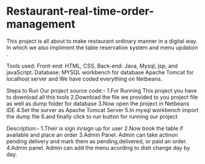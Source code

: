 # Restaurant-real-time-order-management
This project is all about to make restaurant ordinary manner in a digital way. In which we also impliment the table reservation system and menu updation .

Tools used:
Front-end: HTML, CSS, 
Back-end: Java, Mysql, jsp, and javaScript.
Database: MYSQL workbench for database 
Apache Tomcat for localhost server
and We have coded everything on Netbeans.

Steps to Run Our project source code:-
1.For Running This project you have to download all this tools
2.Download the file we provided to you project file as well as dump folder for database
3.Now open the project in Netbeans IDE
4.Set the surver as Apache Tomcat Server
5.In mysql workbench import the dump file
6.and finally click to run button for running our project

Description:-
1.Their is sign in/sign up for user
2.Now book the table if available and place an order
3.Admin Panel. Admin can take actinon pending delivery and mark them as pending,delivered, or paid an order.
4.Admin panel. Admin can add the menu acording to dish change day by day.
